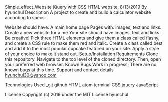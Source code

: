Simple_effect_Website
jQuery with CSS HTML website, 8/13/2019
By hyunchul
Description
A project to create and build a calculator website according to specs:

Website should have:
A main home page Pages with:
images, text and links.
Create a new website for a me Your site should have images, text and links. Be creative!
Pick three HTML elements and give them a class called flashy, and create a CSS rule to make them red and italic.
Create a class called best and add it to the most popular cupcake featured on your site. Apply a style of your choice to make it stand out.
Setup/Installation Requirements
Clone this repository.
Navigate to the top level of the cloned directory.
Then, open your preferred web browser.
Known Bugs
Work in progress; There are no known bugs at this time.
Support and contact details
hyunchul30@yahoo.com

Technologies Used
_git github HTML atom terminal CSS jquery JavaScript

License
Copyright (c) 2019 under the MIT License hyunchul 
